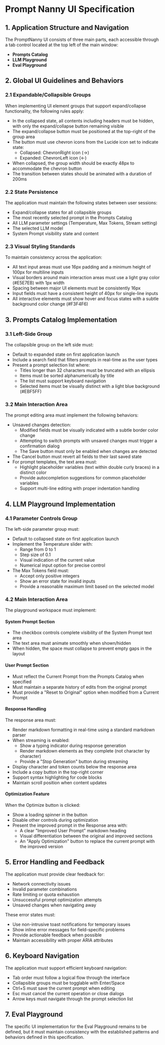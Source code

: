 # Prompt Nanny UI Specification

## 1. Application Structure and Navigation
The PromptNanny UI consists of three main parts, each accessible through a tab control located at the top left of the main window:
- **Prompts Catalog**
- **LLM Playground**
- **Eval Playground**

## 2. Global UI Guidelines and Behaviors

### 2.1 Expandable/Collapsible Groups
When implementing UI element groups that support expand/collapse functionality, the following rules apply:
- In the collapsed state, all contents including headers must be hidden, with only the expand/collapse button remaining visible
- The expand/collapse button must be positioned at the top-right of the group area
- The button must use chevron icons from the Lucide icon set to indicate state:
  - Collapsed: ChevronRight icon (→)
  - Expanded: ChevronLeft icon (←)
- When collapsed, the group width should be exactly 48px to accommodate the chevron button
- The transition between states should be animated with a duration of 200ms

### 2.2 State Persistence
The application must maintain the following states between user sessions:
- Expand/collapse states for all collapsible groups
- The most recently selected prompt in the Prompts Catalog
- All LLM parameter settings (Temperature, Max Tokens, Stream setting)
- The selected LLM model
- System Prompt visibility state and content

### 2.3 Visual Styling Standards
To maintain consistency across the application:
- All text input areas must use 16px padding and a minimum height of 100px for multiline inputs
- Visual borders around main interaction areas must use a light gray color (#E5E7EB) with 1px width
- Spacing between major UI elements must be consistently 16px
- Input fields must have a consistent height of 40px for single-line inputs
- All interactive elements must show hover and focus states with a subtle background color change (#F3F4F6)

## 3. Prompts Catalog Implementation

### 3.1 Left-Side Group
The collapsible group on the left side must:
- Default to expanded state on first application launch
- Include a search field that filters prompts in real-time as the user types
- Present a prompt selection list where:
  - Titles longer than 32 characters must be truncated with an ellipsis
  - Items must be sorted alphanumerically by title
  - The list must support keyboard navigation
  - Selected items must be visually distinct with a light blue background (#EBF5FF)

### 3.2 Main Interaction Area
The prompt editing area must implement the following behaviors:
- Unsaved changes detection:
  - Modified fields must be visually indicated with a subtle border color change
  - Attempting to switch prompts with unsaved changes must trigger a confirmation dialog
  - The Save button must only be enabled when changes are detected
- The Cancel button must revert all fields to their last saved state
- For prompt templates, the text area must:
  - Highlight placeholder variables (text within double curly braces) in a distinct color
  - Provide autocompletion suggestions for common placeholder variables
  - Support multi-line editing with proper indentation handling

## 4. LLM Playground Implementation

### 4.1 Parameter Controls Group
The left-side parameter group must:
- Default to collapsed state on first application launch
- Implement the Temperature slider with:
  - Range from 0 to 1
  - Step size of 0.1
  - Visual indication of the current value
  - Numerical input option for precise control
- The Max Tokens field must:
  - Accept only positive integers
  - Show an error state for invalid inputs
  - Provide a reasonable maximum limit based on the selected model

### 4.2 Main Interaction Area
The playground workspace must implement:

#### System Prompt Section
- The checkbox controls complete visibility of the System Prompt text area
- The text area must animate smoothly when shown/hidden
- When hidden, the space must collapse to prevent empty gaps in the layout

#### User Prompt Section
- Must reflect the Current Prompt from the Prompts Catalog when specified
- Must maintain a separate history of edits from the original prompt
- Must provide a "Reset to Original" option when modified from a Current Prompt

#### Response Handling
The response area must:
- Render markdown formatting in real-time using a standard markdown parser
- When streaming is enabled:
  - Show a typing indicator during response generation
  - Render markdown elements as they complete (not character by character)
  - Provide a "Stop Generation" button during streaming
- Display character and token counts below the response area
- Include a copy button in the top-right corner
- Support syntax highlighting for code blocks
- Maintain scroll position when content updates

#### Optimization Feature
When the Optimize button is clicked:
- Show a loading spinner in the button
- Disable other controls during optimization
- Present the improved prompt in the Response area with:
  - A clear "Improved User Prompt" markdown heading
  - Visual differentiation between the original and improved sections
  - An "Apply Optimization" button to replace the current prompt with the improved version

## 5. Error Handling and Feedback
The application must provide clear feedback for:
- Network connectivity issues
- Invalid parameter combinations
- Rate limiting or quota exhaustion
- Unsuccessful prompt optimization attempts
- Unsaved changes when navigating away

These error states must:
- Use non-intrusive toast notifications for temporary issues
- Show inline error messages for field-specific problems
- Provide actionable feedback when possible
- Maintain accessibility with proper ARIA attributes

## 6. Keyboard Navigation
The application must support efficient keyboard navigation:
- Tab order must follow a logical flow through the interface
- Collapsible groups must be togglable with Enter/Space
- Ctrl+S must save the current prompt when editing
- Esc must cancel the current operation or close dialogs
- Arrow keys must navigate through the prompt selection list

## 7. Eval Playground
The specific UI implementation for the Eval Playground remains to be defined, but it must maintain consistency with the established patterns and behaviors defined in this specification.
